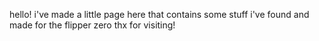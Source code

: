 hello!
i've made a little page here that contains some stuff i've found and made for the flipper zero
thx for visiting!
